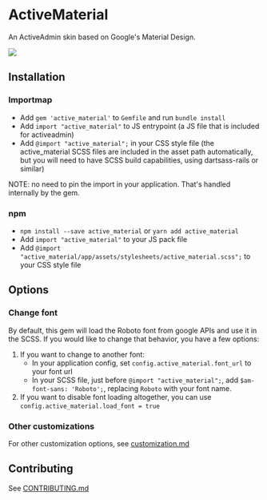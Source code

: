 # ActiveMaterial

An ActiveAdmin skin based on Google's Material Design.

<img src="http://i.imgur.com/kDkGzYe.png">

## Installation
### Importmap

- Add `gem 'active_material'` to `Gemfile` and run `bundle install`
- Add `import "active_material"` to JS entrypoint (a JS file that is included for activeadmin)
- Add `@import "active_material";` in your CSS style file (the active_material SCSS files are included in the asset path automatically, but you will need to have SCSS build capabilities, using dartsass-rails or similar)

NOTE: no need to pin the import in your application. That's handled internally by the gem.

### npm
- `npm install --save active_material` or `yarn add active_material`
- Add `import "active_material"` to your JS pack file
- Add `@import "active_material/app/assets/stylesheets/active_material.scss";` to your CSS style file

## Options

### Change font

By default, this gem will load the Roboto font from google APIs and use it in the SCSS. If you would like to change that behavior, you have a few options:

1. If you want to change to another font:
    - In your application config, set `config.active_material.font_url` to your font url
    - In your SCSS file, just before `@import "active_material";`, add `$am-font-sans: 'Roboto';`, replacing `Roboto` with your font name.
2. If you want to disable font loading altogether, you can use `config.active_material.load_font = true`

### Other customizations

For other customization options, see [customization.md](./docs/customization.md)

## Contributing

See [CONTRIBUTING.md](./CONTRIBUTING.md)
